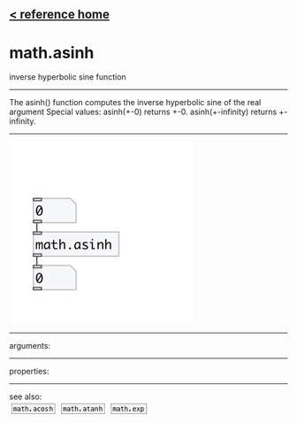 [< reference home](index.html)
---

# math.asinh


inverse hyperbolic sine function

---

The asinh() function computes the inverse hyperbolic sine of the real
            argument
Special values:
asinh(+-0) returns +-0.
asinh(+-infinity) returns +-infinity.
<br>


---


![example](examples/math.asinh-example.jpg)

---
arguments:


---
properties:


---
see also:<br>
[![math.acosh](img/object_math.acosh.png)](math.acosh.html)
[![math.atanh](img/object_math.atanh.png)](math.atanh.html)
[![math.exp](img/object_math.exp.png)](math.exp.html)
